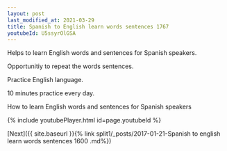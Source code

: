```yaml
---
layout: post
last_modified_at: 2021-03-29
title: Spanish to English learn words sentences 1767 
youtubeId: U5ssyrOlGSA
---
```

 
 
Helps to learn English words and sentences for Spanish speakers.

Opportunitiy to repeat the words sentences. 

Practice English language. 
 
10 minutes practice every day. 
 
How to learn English words and sentences for Spanish speakers 
 
{% include youtubePlayer.html id=page.youtubeId %}
 
 
[Next]({{ site.baseurl }}{% link  split1/_posts/2017-01-21-Spanish to english learn words sentences 1600 .md%})
 

